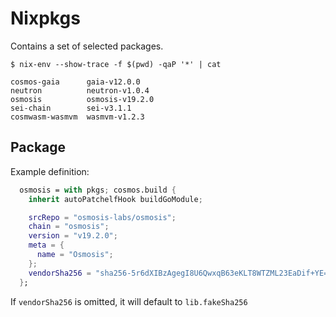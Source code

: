 # Nixpkgs

Contains a set of selected packages.

```
$ nix-env --show-trace -f $(pwd) -qaP '*' | cat

cosmos-gaia      gaia-v12.0.0
neutron          neutron-v1.0.4
osmosis          osmosis-v19.2.0
sei-chain        sei-v3.1.1
cosmwasm-wasmvm  wasmvm-v1.2.3
```

## Package

Example definition:

```nix
  osmosis = with pkgs; cosmos.build {
    inherit autoPatchelfHook buildGoModule;

    srcRepo = "osmosis-labs/osmosis";
    chain = "osmosis";
    version = "v19.2.0";
    meta = {
      name = "Osmosis";
    };
    vendorSha256 = "sha256-5r6dXIBzAgegI8U6QwxqB63eKLT8WTZML23EaDif+YE=";
  };
```

If `vendorSha256` is omitted, it will default to `lib.fakeSha256`
